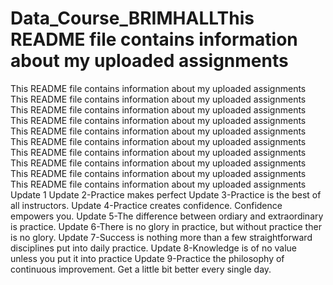 # Data_Course_BRIMHALLThis README file contains information about my uploaded assignments
This README file contains information about my uploaded assignments
This README file contains information about my uploaded assignments
This README file contains information about my uploaded assignments
This README file contains information about my uploaded assignments
This README file contains information about my uploaded assignments
This README file contains information about my uploaded assignments
This README file contains information about my uploaded assignments
This README file contains information about my uploaded assignments
This README file contains information about my uploaded assignments
This README file contains information about my uploaded assignments
Update 1
Update 2-Practice makes perfect
Update 3-Practice is the best of all instructors.
Update 4-Practice creates confidence. Confidence empowers you.
Update 5-The difference between ordiary and extraordinary is practice.
Update 6-There is no glory in practice, but without practice ther is no glory.
Update 7-Success is nothing more than a few straightforward disciplines put into daily practice.
Update 8-Knowledge is of no value unless you put it into practice
Update 9-Practice the philosophy of continuous improvement. Get a little bit better every single day.
